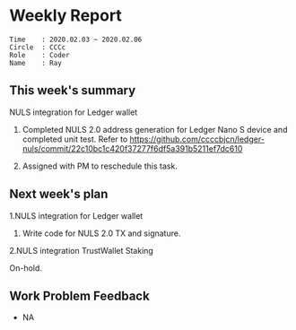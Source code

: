 # Weekly Report 
```
Time    : 2020.02.03 ~ 2020.02.06
Circle  : CCCc
Role    : Coder
Name    : Ray
```
## This week's summary

NULS integration for Ledger wallet

1. Completed NULS 2.0 address generation for Ledger Nano S device and completed unit test. Refer to
https://github.com/ccccbjcn/ledger-nuls/commit/22c10bc1c420f37277f6df5a391b5211ef7dc610

2. Assigned with PM to reschedule this task.

## Next week's plan
1.NULS integration for Ledger wallet

  1) Write code for NULS 2.0 TX and signature.


2.NULS integration TrustWallet Staking

On-hold.

## Work Problem Feedback

- NA
